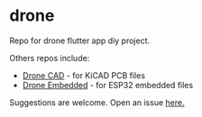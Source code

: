 # drone

Repo for drone flutter app diy project.

Others repos include:
- [Drone CAD](https://github.com/mochetti/drone_cad) - for KiCAD PCB files
- [Drone Embedded](https://github.com/mochetti/drone_embedded) - for ESP32 embedded files

Suggestions are welcome. Open an issue [here.](https://github.com/mochetti/drone_app/issues/new)
